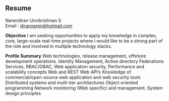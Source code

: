 **Resume**
---------------

Narendiran Unnikrishnan S 	 	             
Email     : dirannaren@hotmail.com     

**Objective**
I am seeking opportunities to apply my knowledge in complex, core, large-scale real-time projects where I would like to be a strong part of the role and involved in multiple technology stacks.

**Profile Summary**
Web technologies, release management, offshore development operations. 
Identity Management, Active directory Federations Services, RBAC/GBAC, Web application security, Performance and scalability concepts 
Web and REST Web API’s 
Knowledge of commercial/open-source web application and web security tools 
Distributed systems and multi-tier architectures 
Object oriented programming 
Network monitoring (Web specific) and management. 
System design principles 
